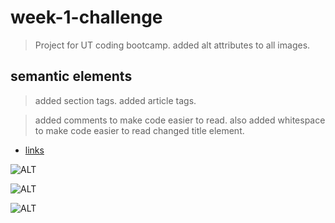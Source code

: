 # week-1-challenge
> Project for UT coding bootcamp.
> added alt attributes to all images.

## semantic elements
> added section tags.
> added article tags.

> added comments to make code easier to read.
> also added whitespace to make code easier to read
> changed title element.

- [links](https://javid17.github.io/week-1-challenge/)

![ALT](../assets/images/screenshot1 "Screenshots")

![ALT](../assets/images/screenshot2 "Screenshots")

![ALT](../assets/images/screenshot3 "Screenshots")